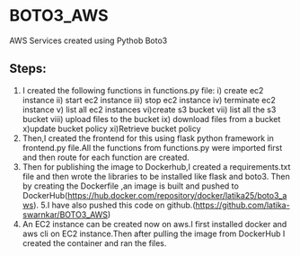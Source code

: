 # BOTO3_AWS
AWS Services created using Pythob Boto3
## Steps:
1. I created the following functions in functions.py file:
     i) create ec2 instance
     ii) start ec2 instance
     iii) stop ec2 instance
     iv) terminate ec2 instance
     v) list all ec2 instances
     vi)create s3 bucket
     vii) list all the s3 bucket
     viii) upload files to the bucket
     ix) download files from a bucket
     x)update bucket policy
     xi)Retrieve bucket policy
3. Then,I created the frontend for this using flask python framework in frontend.py file.All the functions from functions.py were imported first and then route for each function are created.
4. Then for publishing the image to Dockerhub,I created a requirements.txt file and then wrote the libraries to be installed like flask and boto3.
   Then by creating the Dockerfile ,an image is built and pushed to DockerHub(https://hub.docker.com/repository/docker/latika25/boto3_aws).
5.I have also pushed this code on github.(https://github.com/latika-swarnkar/BOTO3_AWS)
6. An EC2 instance can be created now on aws.I first installed docker and aws cli on EC2 instance.Then after pulling the image from DockerHub I created the container and ran the files.


